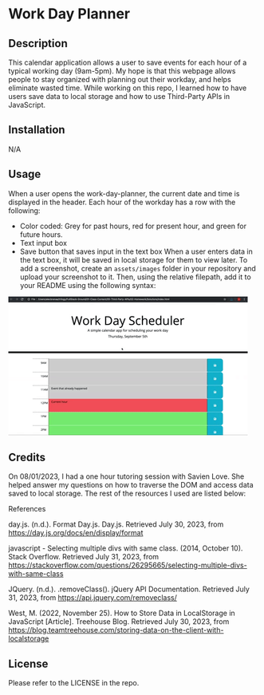 # Work Day Planner

## Description

This calendar application allows a user to save events for each hour of a typical working day (9am-5pm).  My hope is that this webpage allows people to stay organized with planning out their workday, and helps eliminate wasted time.  While working on this repo, I learned how to have users save data to local storage and how to use Third-Party APIs in JavaScript.

## Installation

N/A

## Usage

When a user opens the work-day-planner, the current date and time is displayed in the header.  Each hour of the workday has a row with the following:
- Color coded: Grey for past hours, red for present hour, and green for future hours.
- Text input box
- Save button that saves input in the text box
When a user enters data in the text box, it will be saved in local storage for them to view later.
To add a screenshot, create an `assets/images` folder in your repository and upload your screenshot to it. Then, using the relative filepath, add it to your README using the following syntax:

![alt text](assets/05-third-party-apis-homework-demo.gif)

## Credits

On 08/01/2023, I had a one hour tutoring session with Savien Love. She helped answer my questions on how to traverse the DOM and access data saved to local storage. The rest of the resources I used are listed below:

References

day.js. (n.d.). Format Day.js. Day.js. Retrieved July 30, 2023, from https://day.js.org/docs/en/display/format

javascript - Selecting multiple divs with same class. (2014, October 10). Stack Overflow. Retrieved July 31, 2023, from https://stackoverflow.com/questions/26295665/selecting-multiple-divs-with-same-class

JQuery. (n.d.). .removeClass(). jQuery API Documentation. Retrieved July 31, 2023, from https://api.jquery.com/removeclass/

West, M. (2022, November 25). How to Store Data in LocalStorage in JavaScript [Article]. Treehouse Blog. Retrieved July 30, 2023, from https://blog.teamtreehouse.com/storing-data-on-the-client-with-localstorage

## License

Please refer to the LICENSE in the repo.